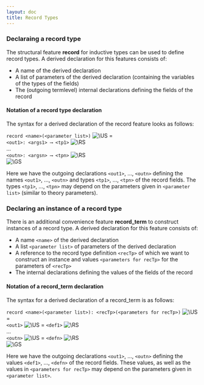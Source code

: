 ```yaml
---
layout: doc
title: Record Types
---
```


### Declaraing a record type

The structural feature **record** for inductive types can be used to define record types. A derived declaration for this features consists of:

* A name of the derived declaration
* A list of parameters of the derived declaration (containing the variables of the types of the fields)
* The (outgoing termlevel) internal declarations defining the fields of the record

#### Notation of a record type declaration

The syntax for a derived declaration of the record feature looks as follows:

`record <name>(<parameter list>)` ![`\US`](../img/US.png) = 
<br>`<out1>: <args1> ⟶ <tp1>` ![`\RS`](../img/RS.png)
<br>...
<br>`<outn>: <argsn> ⟶ <tpn>` ![`\RS`](../img/RS.png)
<br>![`\GS`](../img/GS.png)

Here we have the outgoing declarations `<out1>`, ..., `<outn>` defining the names `<out1>`, ..., `<outn>` and types `<tp1>`, ..., `<tpn>` of the record fields. The types `<tp1>`, ..., `<tpn>` may depend on the parameters given in `<parameter list>` (similar to theory parameters). 

### Declaring an instance of a record type

There is an additional convenience feature **record_term** to construct instances of a record type. A derived declaration for this feature consists of:

* A name `<name>` of the derived declaration
* A list `<parameter list>` of parameters of the derived declaration
* A reference to the record type definition `<recTp>` of which we want to construct an instance and values `<parameters for recTp>` for the parameters of `<recTp>`
* The internal declarations defining the values of the fields of the record

#### Notation of a record_term declaration

The syntax for a derived declaration of a record_term is as follows:

`record <name>(<parameter list>): <recTp>(<parameters for recTp>)` ![`\US`](../img/US.png) = 
<br>`<out1>` ![`\US`](../img/US.png) = `<def1>` ![`\RS`](../img/RS.png)
<br>...
<br>`<outn>` ![`\US`](../img/US.png)  = `<defn>` ![`\RS`](../img/RS.png)
<br>![`\GS`](../img/GS.png)

Here we have the outgoing declarations `<out1>`, ..., `<outn>` defining the values `<def1>`, ..., `<defn>` of the record fields. These values, as well as the values in `<parameters for recTp>` may depend on the parameters given in `<parameter list>`. 
